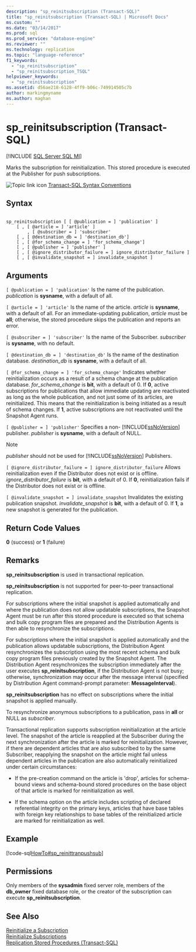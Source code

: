 ```yaml
---
description: "sp_reinitsubscription (Transact-SQL)"
title: "sp_reinitsubscription (Transact-SQL) | Microsoft Docs"
ms.custom: ""
ms.date: "03/14/2017"
ms.prod: sql
ms.prod_service: "database-engine"
ms.reviewer: ""
ms.technology: replication
ms.topic: "language-reference"
f1_keywords: 
  - "sp_reinitsubscription"
  - "sp_reinitsubscription_TSQL"
helpviewer_keywords: 
  - "sp_reinitsubscription"
ms.assetid: d56ae218-6128-4ff9-b06c-749914505c7b
author: markingmyname
ms.author: maghan
---
```

# sp_reinitsubscription (Transact-SQL)
[!INCLUDE [SQL Server SQL MI](../../includes/applies-to-version/sql-asdbmi.md)]

  Marks the subscription for reinitialization. This stored procedure is executed at the Publisher for push subscriptions.  
  
 ![Topic link icon](../../database-engine/configure-windows/media/topic-link.gif "Topic link icon") [Transact-SQL Syntax Conventions](../../t-sql/language-elements/transact-sql-syntax-conventions-transact-sql.md)  
  
## Syntax  
  
```  
  
sp_reinitsubscription [ [ @publication = ] 'publication' ]  
    [ , [ @article = ] 'article' ]  
        , [ @subscriber = ] 'subscriber'  
    [ , [ @destination_db = ] 'destination_db']  
    [ , [ @for_schema_change = ] 'for_schema_change']  
    [ , [ @publisher = ] 'publisher' ]  
    [ , [ @ignore_distributor_failure = ] ignore_distributor_failure ]   
    [ , [ @invalidate_snapshot = ] invalidate_snapshot ]  
```  
  
## Arguments  
`[ @publication = ] 'publication'`
 Is the name of the publication. *publication* is **sysname**, with a default of all.  
  
`[ @article = ] 'article'`
 Is the name of the article. *article* is **sysname**, with a default of all. For an immediate-updating publication, *article* must be **all**; otherwise, the stored procedure skips the publication and reports an error.  
  
`[ @subscriber = ] 'subscriber'`
 Is the name of the Subscriber. *subscriber* is **sysname**, with no default.  
  
`[ @destination_db = ] 'destination_db'`
 Is the name of the destination database. *destination_db* is **sysname**, with a default of all.  
  
`[ @for_schema_change = ] 'for_schema_change'`
 Indicates whether reinitialization occurs as a result of a schema change at the publication database. *for_schema_change* is **bit**, with a default of 0. If **0**, active subscriptions for publications that allow immediate updating are reactivated as long as the whole publication, and not just some of its articles, are reinitialized. This means that the reinitialization is being initiated as a result of schema changes. If **1**, active subscriptions are not reactivated until the Snapshot Agent runs.  
  
`[ @publisher = ] 'publisher'`
 Specifies a non- [!INCLUDE[ssNoVersion](../../includes/ssnoversion-md.md)] publisher. *publisher* is **sysname**, with a default of NULL.  
  
> [!NOTE]  
>  *publisher* should not be used for [!INCLUDE[ssNoVersion](../../includes/ssnoversion-md.md)] Publishers.  
  
`[ @ignore_distributor_failure = ] ignore_distributor_failure`
 Allows reinitialization even if the Distributor does not exist or is offline. *ignore_distributor_failure* is **bit**, with a default of 0. If **0**, reinitialization fails if the Distributor does not exist or is offline.  
  
`[ @invalidate_snapshot = ] invalidate_snapshot`
 Invalidates the existing publication snapshot. *invalidate_snapshot* is **bit**, with a default of 0. If **1**, a new snapshot is generated for the publication.  
  
## Return Code Values  
 **0** (success) or **1** (failure)  
  
## Remarks  
 **sp_reinitsubscription** is used in transactional replication.  
  
 **sp_reinitsubscription** is not supported for peer-to-peer transactional replication.  
  
 For subscriptions where the initial snapshot is applied automatically and where the publication does not allow updatable subscriptions, the Snapshot Agent must be run after this stored procedure is executed so that schema and bulk copy program files are prepared and the Distribution Agents is then able to resynchronize the subscriptions.  
  
 For subscriptions where the initial snapshot is applied automatically and the publication allows updatable subscriptions, the Distribution Agent resynchronizes the subscription using the most recent schema and bulk copy program files previously created by the Snapshot Agent. The Distribution Agent resynchronizes the subscription immediately after the user executes **sp_reinitsubscription**, if the Distribution Agent is not busy; otherwise, synchronization may occur after the message interval (specified by Distribution Agent command-prompt parameter: **MessageInterval**).  
  
 **sp_reinitsubscription** has no effect on subscriptions where the initial snapshot is applied manually.  
  
 To resynchronize anonymous subscriptions to a publication, pass in **all** or NULL as *subscriber*.  
  
 Transactional replication supports subscription reinitialization at the article level. The snapshot of the article is reapplied at the Subscriber during the next synchronization after the article is marked for reinitialization. However, if there are dependent articles that are also subscribed to by the same Subscriber, reapplying the snapshot on the article might fail unless dependent articles in the publication are also automatically reinitialized under certain circumstances:  
  
-   If the pre-creation command on the article is 'drop', articles for schema-bound views and schema-bound stored procedures on the base object of that article is marked for reinitialization as well.  
  
-   If the schema option on the article includes scripting of declared referential integrity on the primary keys, articles that have base tables with foreign key relationships to base tables of the reinitialized article are marked for reinitialization as well.  
  
## Example  
 [!code-sql[HowTo#sp_reinittranpushsub](../../relational-databases/replication/codesnippet/tsql/sp-reinitsubscription-tr_1.sql)]  
  
## Permissions  
 Only members of the **sysadmin** fixed server role, members of the **db_owner** fixed database role, or the creator of the subscription can execute **sp_reinitsubscription**.  
  
## See Also  
 [Reinitialize a Subscription](../../relational-databases/replication/reinitialize-a-subscription.md)   
 [Reinitialize Subscriptions](../../relational-databases/replication/reinitialize-subscriptions.md)   
 [Replication Stored Procedures &#40;Transact-SQL&#41;](../../relational-databases/system-stored-procedures/replication-stored-procedures-transact-sql.md)  
  
  
